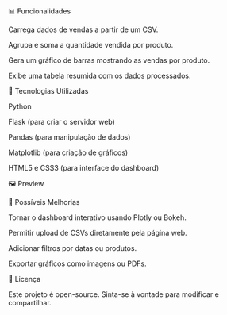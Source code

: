 📊 Funcionalidades

Carrega dados de vendas a partir de um CSV.

Agrupa e soma a quantidade vendida por produto.

Gera um gráfico de barras mostrando as vendas por produto.

Exibe uma tabela resumida com os dados processados.

🎨 Tecnologias Utilizadas

Python

Flask (para criar o servidor web)

Pandas (para manipulação de dados)

Matplotlib (para criação de gráficos)

HTML5 e CSS3 (para interface do dashboard)

🖼️ Preview

🔧 Possíveis Melhorias

Tornar o dashboard interativo usando Plotly ou Bokeh.

Permitir upload de CSVs diretamente pela página web.

Adicionar filtros por datas ou produtos.

Exportar gráficos como imagens ou PDFs.

📄 Licença

Este projeto é open-source. Sinta-se à vontade para modificar e compartilhar.
